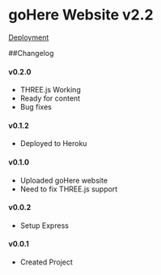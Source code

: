 # goHere Website v2.2
[Deployment](https://gohere-test.herokuapp.com/)

##Changelog
#### v0.2.0
* THREE.js Working 
* Ready for content
* Bug fixes
#### v0.1.2
* Deployed to Heroku
#### v0.1.0
* Uploaded goHere website
* Need to fix THREE.js support
#### v0.0.2 
* Setup Express
#### v0.0.1 
* Created Project


